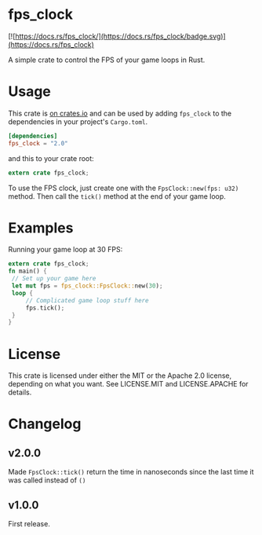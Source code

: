 # fps_clock
[![https://docs.rs/fps_clock/](https://docs.rs/fps_clock/badge.svg)](https://docs.rs/fps_clock)

A simple crate to control the FPS of your game loops in Rust.


# Usage
This crate is [on crates.io](https://crates.io/crates/fps_clock) and can be
used by adding `fps_clock` to the dependencies in your project's `Cargo.toml`.

```toml
[dependencies]
fps_clock = "2.0"
```

and this to your crate root:

```rust
extern crate fps_clock;
```

To use the FPS clock, just create one with the `FpsClock::new(fps: u32) `method.
Then call the `tick()` method at the end of your game loop.

# Examples

Running your game loop at 30 FPS:

```rust
extern crate fps_clock;
fn main() {
 // Set up your game here
 let mut fps = fps_clock::FpsClock::new(30);
 loop {
     // Complicated game loop stuff here
     fps.tick();
 }
}
```

# License

This crate is licensed under either the MIT or the Apache 2.0 license, depending on what you want. See LICENSE.MIT and LICENSE.APACHE for details.

# Changelog
## v2.0.0
Made `FpsClock::tick()` return the time in nanoseconds since the last time it was called instead of `()`

## v1.0.0
First release.
